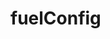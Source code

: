 <script setup>
  import { data } from '../../../versions.data'
  const { version } = data
</script>

# fuelConfig
